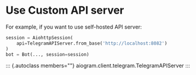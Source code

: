 # Use Custom API server

For example, if you want to use self-hosted API server:

``` python
session = AiohttpSession(
    api=TelegramAPIServer.from_base('http://localhost:8082')
)
bot = Bot(..., session=session)
```

::: {.autoclass members=""}
aiogram.client.telegram.TelegramAPIServer
:::
